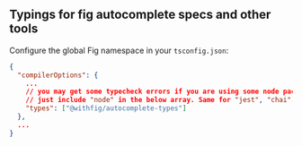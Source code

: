 ## Typings for fig autocomplete specs and other tools

Configure the global Fig namespace in your `tsconfig.json`:

```json
{
  "compilerOptions": {
    ...
    // you may get some typecheck errors if you are using some node packages like "fs"
    // just include "node" in the below array. Same for "jest", "chai"...and so on
    "types": ["@withfig/autocomplete-types"]
  },
  ...
}
```
